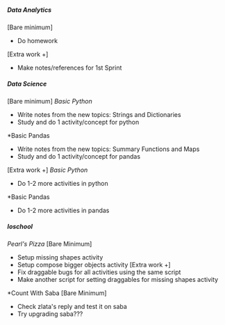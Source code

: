 ##### **Data Analytics**
[Bare minimum]
* Do homework

[Extra work +]
* Make notes/references for 1st Sprint
##### **Data Science**
[Bare minimum]
*Basic Python*
* Write notes from the new topics: Strings and Dictionaries
* Study and do 1 activity/concept for python

*Basic Pandas
* Write notes from the new topics: Summary Functions and Maps
* Study and do 1 activity/concept for pandas

[Extra work +]
*Basic Python*
* Do 1-2 more activities in python

*Basic Pandas
* Do 1-2 more activities in pandas
##### **Ioschool**

*Pearl's Pizza*
[Bare Minimum]
* Setup missing shapes activity
* Setup compose bigger objects activity
[Extra work +]
* Fix draggable bugs for all activities using the same script
* Make another script for setting draggables for missing shapes activity 

*Count With Saba
[Bare Minimum]
* Check zlata's reply and test it on saba
* Try upgrading saba???
